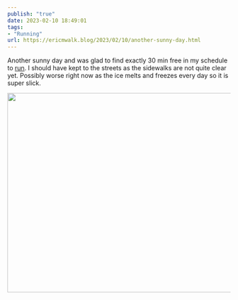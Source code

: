 ```yaml
---
publish: "true"
date: 2023-02-10 18:49:01
tags:
- "Running"
url: https://ericmwalk.blog/2023/02/10/another-sunny-day.html
---
```

Another sunny day and was glad to find exactly 30 min free in my schedule to [run](http://www.strava.com/activities/8539836979). I should have kept to the streets as the sidewalks are not quite clear yet. Possibly worse right now as the ice melts and freezes every day so it is super slick.


<img src="uploads/2023/2a4235e413.jpg" width="600" height="450" alt="">